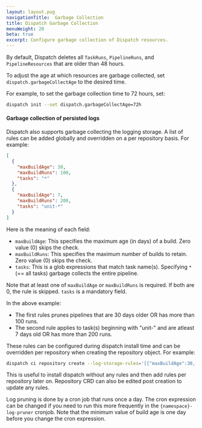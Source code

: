 ```yaml
---
layout: layout.pug
navigationTitle:  Garbage Collection
title: Dispatch Garbage Collection
menuWeight: 20
beta: true
excerpt: Configure garbage collection of Dispatch resources.
---
```


By default, Dispatch deletes all `TaskRuns`, `PipelineRuns`, and `PipelineResources` that are older than 48 hours.

To adjust the age at which resources are garbage collected, set `dispatch.garbageCollectAge` to the desired time.

For example, to set the garbage collection time to 72 hours, set:

```bash
dispatch init --set dispatch.garbageCollectAge=72h
```

#### Garbage collection of persisted logs 

Dispatch also supports garbage collecting the logging storage. A list of rules can be added globally and overridden on a per repository basis. For example:

```json
[
  {
    "maxBuildAge": 30,
    "maxBuildRuns": 100,
    "tasks": "*"
  },
  {
    "maxBuildAge": 7,
    "maxBuildRuns": 200,
    "tasks": "unit-*"
  }
]
```

Here is the meaning of each field:

- `maxBuildAge`: This specifies the maximum age (in days) of a build. Zero value (0) skips the check.
- `maxBuildRuns`: This specifies the maximum number of builds to retain. Zero value (0) skips the check.
- `tasks`: This is a glob expressions that match task name(s). Specifying `*` (== all tasks) garbage collects the entire pipeline.

Note that at least one of `maxBuildAge` or `maxBuildRuns` is required. If both are 0, the rule is skipped. `tasks` is a mandatory field.

In the above example:
- The first rules prunes pipelines that are 30 days older OR has more than 100 runs.
- The second rule applies to task(s) beginning with "unit-" and are atleast 7 days old OR has more than 200 runs. 

These rules can be configured during dispatch install time and can be overridden per repository when creating the repository object. For example:

```bash
dispatch ci repository create --log-storage-rules='[{"maxBuildAge":30, "maxBuildRuns":100, "tasks":"*"}]' -ndispatch --service-account team-1
```

This is useful to install dispatch without any rules and then add rules per repository later on. Repository CRD can also be edited post creation to update any rules.
 
Log pruning is done by a cron job that runs once a day. The cron expression can be changed if you need to run this more frequently in the `{namespace}-log-pruner` cronjob. Note that the minimum value of build age is one day before you change the cron expression.
